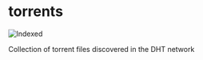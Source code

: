 torrents 
========
![Indexed](https://img.shields.io/badge/indexed-183243-blue)

Collection of torrent files discovered in the DHT network
